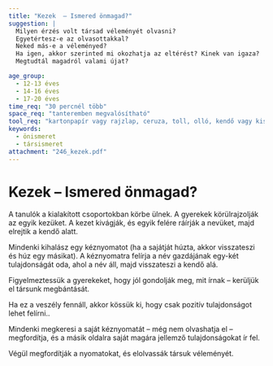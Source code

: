 ```yaml
---
title: "Kezek  – Ismered önmagad?"
suggestion: | 
  Milyen érzés volt társad véleményét olvasni?
  Egyetértesz-e az olvasottakkal?
  Neked más-e a véleményed?
  Ha igen, akkor szerinted mi okozhatja az eltérést? Kinek van igaza?
  Megtudtál magadról valami újat?

age_group:
  - 12-13 éves
  - 14-16 éves
  - 17-20 éves
time_req: "30 percnél több"
space_req: "tanteremben megvalósítható"
tool_req: "kartonpapír vagy rajzlap, ceruza, toll, olló, kendő vagy kisebb anyagdarab"
keywords: 
  - önismeret
  - társismeret
attachment: "246_kezek.pdf"
---
```


# Kezek – Ismered önmagad?

A tanulók a kialakított csoportokban körbe ülnek. A gyerekek körülrajzolják az egyik kezüket. A kezet kivágják, és egyik felére ráírják a nevüket, majd elrejtik a kendő alatt.

Mindenki kihalász egy kéznyomatot (ha a sajátját húzta, akkor visszateszi és húz egy másikat). A kéznyomatra felírja a név gazdájának egy-két tulajdonságát oda, ahol a név áll, majd visszateszi a kendő alá.

Figyelmeztessük a gyerekeket, hogy jól gondolják meg, mit írnak – kerüljük el társunk megbántását.

Ha ez a veszély fennáll, akkor kössük ki, hogy csak pozitív tulajdonságot lehet felírni..

Mindenki megkeresi a saját kéznyomatát – még nem olvashatja el – megfordítja, és a másik oldalra saját magára jellemző tulajdonságokat ír fel.

Végül megfordítják a nyomatokat, és elolvassák társuk véleményét.
  
  
